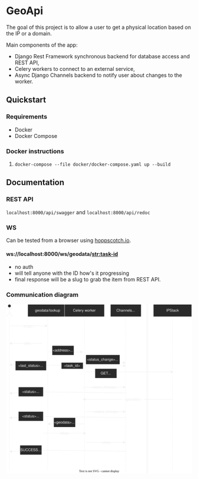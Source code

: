 # GeoApi
The goal of this project is to allow a user to get a physical location based on the IP or a domain.

Main components of the app:
- Django Rest Framework synchronous backend for database access and REST API,
- Celery workers to connect to an external service,
- Async Django Channels backend to notify user about changes to the worker.
## Quickstart

### Requirements

- Docker
- Docker Compose

### Docker instructions
1. `docker-compose --file docker/docker-compose.yaml up --build`


## Documentation

### REST API
`localhost:8000/api/swagger` and `localhost:8000/api/redoc`

### WS
Can be tested from a browser using [hoppscotch.io](https://hoppscotch.io/pl/realtime).
#### ws://localhost:8000/ws/geodata/<str:task-id>
- no auth
- will tell anyone with the ID how's it progressing
- final response will be a slug to grab the item from REST API.

### Communication diagram
![Address Lookup Diagram](./docs/img/UserAddressLookup.svg)

